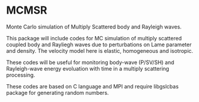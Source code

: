 # MCMSR
Monte Carlo simulation of Multiply Scattered body and Rayleigh waves. 

This package will include codes for MC simulation of multiply scattered coupled body and Rayliegh waves due to perturbations on Lame parameter and density. The velocity model here is elastic, homogeneous and isotropic. 

These codes will be useful for monitoring body-wave (P/SV/SH) and Rayleigh-wave energy evoluation with time in a multiply scattering processing.

These codes are based on C language and MPI and require libgslcbas package for generating random numbers. 
